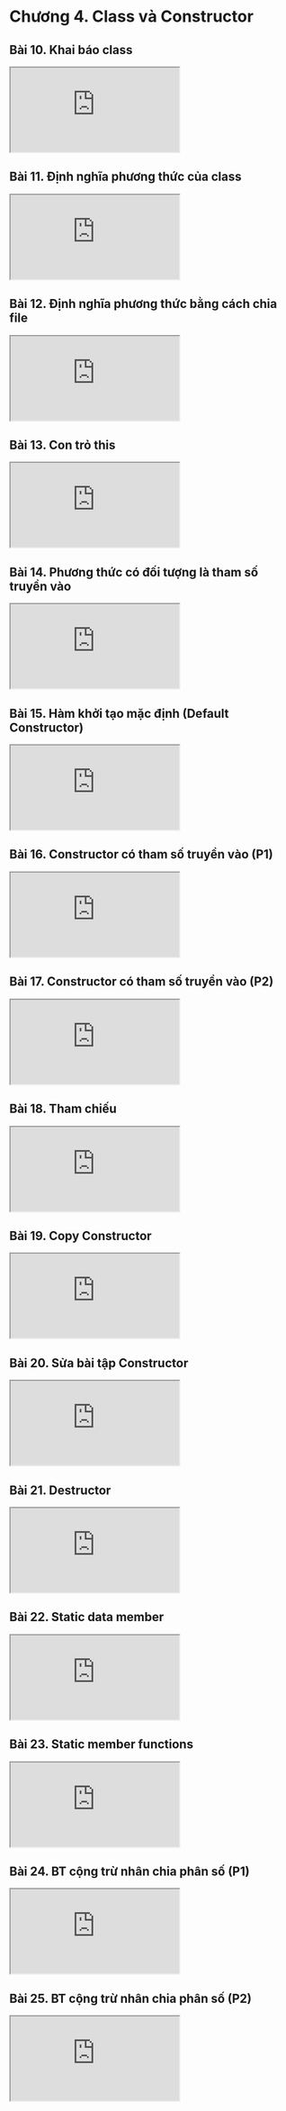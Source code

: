 # Chương 4. Class và Constructor

## Bài 10. Khai báo class 

<div class="videoZen">
  <iframe src="https://drive.google.com/file/d/1Gpc-XE0L5vOmXYnul8uZ-AAsQET9T1TZ/preview" allow="autoplay"></iframe>
</div>

## Bài 11. Định nghĩa phương thức của class

<div class="videoZen">
  <iframe src="https://drive.google.com/file/d/1F30V27YY07fy_h9ZUIwNB1s43a2QnLcA/preview" allow="autoplay"></iframe>
</div>

## Bài 12. Định nghĩa phương thức bằng cách chia file

<div class="videoZen">
  <iframe src="https://drive.google.com/file/d/1cULhkyhai4eygK3aT4cbblsD-ZDNe3SZ/preview" allow="autoplay"></iframe>
</div>

## Bài 13. Con trỏ this

<div class="videoZen">
  <iframe src="https://drive.google.com/file/d/1ydjl0fkxgnGtIF-6QvaW8h2Gy9P3_3Fi/preview" allow="autoplay"></iframe>
</div>

## Bài 14. Phương thức có đối tượng là tham số truyền vào

<div class="videoZen">
  <iframe src="https://drive.google.com/file/d/1drtWDWyAQk5br3ijD7NP5hCqlmx0SGVl/preview" allow="autoplay"></iframe>
</div>

## Bài 15. Hàm khởi tạo mặc định (Default Constructor)

<div class="videoZen">
  <iframe src="https://drive.google.com/file/d/1Cie7Ef9LmCx-m1F2Hxt8SFVhAJh5xtNo/preview" allow="autoplay"></iframe>
</div>

## Bài 16. Constructor có tham số truyền vào (P1)

<div class="videoZen">
  <iframe src="https://drive.google.com/file/d/1-2gybS7B90L9aL5Lyn-cqf4x0EECPSjP/preview" allow="autoplay"></iframe>
</div>

## Bài 17. Constructor có tham số truyền vào (P2)

<div class="videoZen">
  <iframe src="https://drive.google.com/file/d/1a9nsNkGFgQP5oenQMgVaxZIr4ZNKUcs0/preview" allow="autoplay"></iframe>
</div>

## Bài 18. Tham chiếu

<div class="videoZen">
  <iframe src="https://drive.google.com/file/d/1YytVSRlOgCWTdCWVAY52xu6TgNYIgPMn/preview" allow="autoplay"></iframe>
</div>

## Bài 19. Copy Constructor

<div class="videoZen">
  <iframe src="https://drive.google.com/file/d/1FWSH2DIHB3l3RkbksO1A8ndkOp11z3Vq/preview" allow="autoplay"></iframe>
</div>

## Bài 20. Sửa bài tập Constructor

<div class="videoZen">
  <iframe src="https://drive.google.com/file/d/1UacXvVNAaGjqoj79VTlfFP0geH3E8b_v/preview" allow="autoplay"></iframe>
</div>

## Bài 21. Destructor

<div class="videoZen">
  <iframe src="https://drive.google.com/file/d/13UUs3DkN37sSOX6_LD7m6Gq6d-U6EnO2/preview" allow="autoplay"></iframe>
</div>

## Bài 22. Static data member

<div class="videoZen">
  <iframe src="https://drive.google.com/file/d/1OYJa421eDFg5Ua6kQOh0MQTi5uNS0fZm/preview" allow="autoplay"></iframe>
</div>

## Bài 23. Static member functions

<div class="videoZen">
  <iframe src="https://drive.google.com/file/d/1SCMUV6aAA3C98dz8uOyLKM3CnbqGmXxZ/preview" allow="autoplay"></iframe>
</div>

## Bài 24. BT cộng trừ nhân chia phân số (P1)

<div class="videoZen">
  <iframe src="https://drive.google.com/file/d/1ckEvgUsfeOQpQVzDklA3Gi-hZjArKJzz/preview" allow="autoplay"></iframe>
</div>

## Bài 25. BT cộng trừ nhân chia phân số (P2)

<div class="videoZen">
  <iframe src="https://drive.google.com/file/d/1M-ptYkHOKjpVdippI-TGbDOmyj-gwzaa/preview" allow="autoplay"></iframe>
</div>
